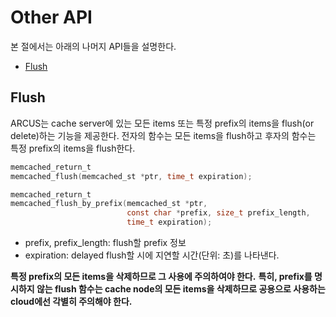 # Other API

본 절에서는 아래의 나머지 API들을 설명한다.

- [Flush](09-other-API.md#flush)


## Flush

ARCUS는 cache server에 있는 모든 items 또는 특정 prefix의 items을 flush(or delete)하는 기능을 제공한다.
전자의 함수는 모든 items을 flush하고 후자의 함수는 특정 prefix의 items을 flush한다.

```c
memcached_return_t
memcached_flush(memcached_st *ptr, time_t expiration);

memcached_return_t
memcached_flush_by_prefix(memcached_st *ptr,
                          const char *prefix, size_t prefix_length,
                          time_t expiration);
```

- prefix, prefix_length: flush할 prefix 정보
- expiration: delayed flush할 시에 지연할 시간(단위: 초)를 나타낸다.

**특정 prefix의 모든 items을 삭제하므로 그 사용에 주의하여야 한다.**
**특히, prefix를 명시하지 않는 flush 함수는 cache node의 모든 items을 삭제하므로 공용으로 사용하는 cloud에선 각별히 주의해야 한다.**

